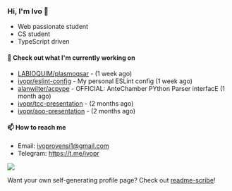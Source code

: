 ### Hi, I'm Ivo 👋

* Web passionate student
* CS student
* TypeScript driven

#### 👷 Check out what I'm currently working on

- [LABIOQUIM/plasmoqsar](https://github.com/LABIOQUIM/plasmoqsar) -  (1 week ago)
- [ivopr/eslint-config](https://github.com/ivopr/eslint-config) - My personal ESLint config (1 week ago)
- [alanwilter/acpype](https://github.com/alanwilter/acpype) - OFFICIAL: AnteChamber PYthon Parser interfacE (1 month ago)
- [ivopr/tcc-presentation](https://github.com/ivopr/tcc-presentation) -  (2 months ago)
- [ivopr/aoo-presentation](https://github.com/ivopr/aoo-presentation) -  (2 months ago)

#### 📫 How to reach me

- Email: [ivoprovensi1@gmail.com](mailto://ivoprovensi1@gmail.com)
- Telegram: https://t.me/ivopr

![](https://github-readme-stats.vercel.app/api/top-langs/?username=ivopr&langs_count=10&layout=compact&theme=react&hide_border=true&bg_color=0D1117&title_color=5ce1e6&icon_color=5ce1e6)

Want your own self-generating profile page? Check out [readme-scribe](https://github.com/muesli/readme-scribe)!
